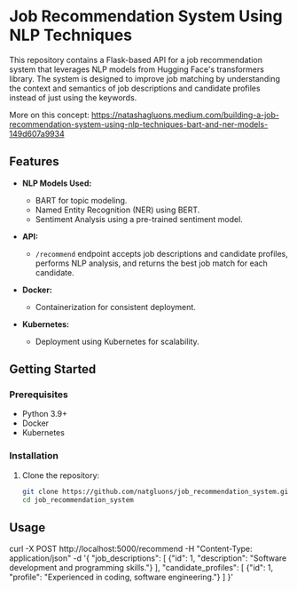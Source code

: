 # Job Recommendation System Using NLP Techniques

This repository contains a Flask-based API for a job recommendation system that leverages NLP models from Hugging Face's transformers library. The system is designed to improve job matching by understanding the context and semantics of job descriptions and candidate profiles instead of just using the keywords.

More on this concept: https://natashagluons.medium.com/building-a-job-recommendation-system-using-nlp-techniques-bart-and-ner-models-149d607a9934 

## Features

- **NLP Models Used:**
  - BART for topic modeling.
  - Named Entity Recognition (NER) using BERT.
  - Sentiment Analysis using a pre-trained sentiment model.

- **API:**
  - `/recommend` endpoint accepts job descriptions and candidate profiles, performs NLP analysis, and returns the best job match for each candidate.

- **Docker:**
  - Containerization for consistent deployment.

- **Kubernetes:**
  - Deployment using Kubernetes for scalability.

## Getting Started

### Prerequisites

- Python 3.9+
- Docker
- Kubernetes

### Installation

1. Clone the repository:
   ```bash
   git clone https://github.com/natgluons/job_recommendation_system.git
   cd job_recommendation_system

## Usage

curl -X POST http://localhost:5000/recommend -H "Content-Type: application/json" -d '{
    "job_descriptions": [
        {"id": 1, "description": "Software development and programming skills."}
    ],
    "candidate_profiles": [
        {"id": 1, "profile": "Experienced in coding, software engineering."}
    ]
}'

